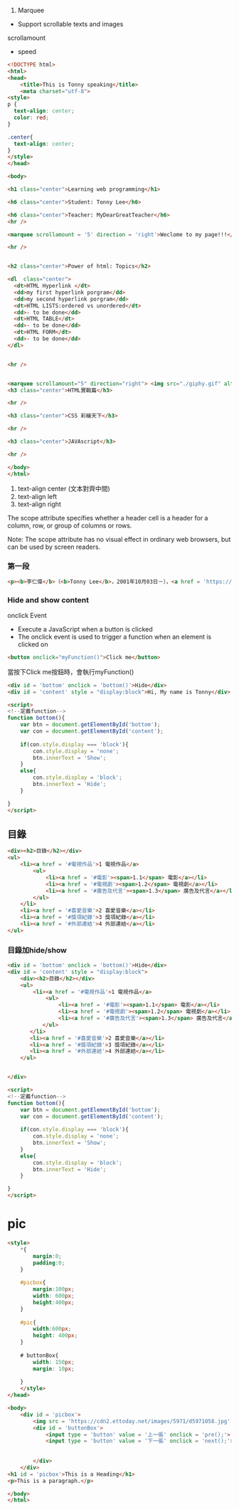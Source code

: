 1. Marquee
- Support scrollable texts and images 

scrollamount
- speed
```html
<!DOCTYPE html>
<html>
<head>
    <title>This is Tonny speaking</title>
	<meta charset="utf-8">
<style>
p {
  text-align: center;
  color: red;
} 

.center{
  text-align: center;
}
</style>
</head>

<body>

<h1 class="center">Learning web programming</h1>

<h6 class="center">Student: Tonny Lee</h6>

<h6 class="center">Teacher: MyDearGreatTeacher</h6>
<hr />

<marquee scrollamount = '5' direction = 'right'>Weclome to my page!!!</marquee>

<hr />


<h2 class="center">Power of html: Topics</h2>

<dl  class="center">
  <dt>HTML Hyperlink </dt>
  <dd>my first hyperlink porgram</dd>
  <dd>my second hyperlink porgram</dd>
  <dt>HTML LISTS:ordered vs unordered</dt>
  <dd>- to be done</dd>
  <dt>HTML TABLE</dt>
  <dd>- to be done</dd>
  <dt>HTML FORM</dt>
  <dd>- to be done</dd>
</dl>


<hr />


<marquee scrollamount="5" direction="right"> <img src="./giphy.gif" alt="this slowpoke moves" width="250"></marquee>
<h3 class="center">HTML實戰篇</h3>

<hr />

<h3 class="center">CSS 彩繪天下</h3>

<hr />

<h3 class="center">JAVAscript</h3>

<hr />

</body>
</html>
```

1. text-align center (文本對齊中間)
2. text-align left
3. text-align right

The scope attribute specifies whether a header cell is a header for a column, row, or group of columns or rows.

Note: The scope attribute has no visual effect in ordinary web browsers, but can be used by screen readers. 

### 第一段
```html
<p><b>李仁偉</b>（<b>Tonny Lee</b>，2001年10月03日－），<a href = 'https://en.wikipedia.org/wiki/Taiwan' title = 'Taiwan' target = _blank>臺灣</a>男神之一，粉絲來自全球各地，目前 <a href = 'https://en.wikipedia.org/wiki/Instagram' title = 'Instagram' target = _blank>Instagram</a> 粉絲為1.5M。</p>
```

### Hide and show content
onclick Event
- Execute a JavaScript when a button is clicked
- The onclick event is used to trigger a function when an element is clicked on
```html
<button onclick="myFunction()">Click me</button>
```
當按下Click me按鈕時，會執行myFunction()
```html
<div id = 'bottom' onclick = 'bottom()'>Hide</div>
<div id = 'content' style = "display:block">Hi, My name is Tonny</div>

<script>
<!--定義function-->
function bottom(){
	var btn = document.getElementById('bottom');
	var con = document.getElementById('content');
    
    if(con.style.display === 'block'){   	
        con.style.display = 'none';
    	btn.innerText = 'Show';
    }
    else{
    	con.style.display = 'block';
    	btn.innerText = 'Hide';
    }

}
</script>
```
## 目錄
```html
<div><h2>目錄</h2></div>
<ul>
	<li><a href = '#電視作品'>1 電視作品</a>
    	<ul>
        	<li><a href = '#電影'><span>1.1</span> 電影</a></li>
            <li><a href = '#電視劇'><span>1.2</span> 電視劇</a></li>
            <li><a href = '#廣告及代言'><span>1.3</span> 廣告及代言</a></li>
    	</ul>
    </li>
    <li><a href = '#喜愛音樂'>2 喜愛音樂</a></li>
    <li><a href = '#獎項紀錄'>3 獎項紀錄</a></li>
    <li><a href = '#外部連結'>4 外部連結</a></li>
</ul>
```
### 目錄加hide/show

```html
<div id = 'bottom' onclick = 'bottom()'>Hide</div>
<div id = 'content' style = "display:block">
	<div><h2>目錄</h2></div>
	<ul>
		<li><a href = '#電視作品'>1 電視作品</a>
    		<ul>
        		<li><a href = '#電影'><span>1.1</span> 電影</a></li>
            	<li><a href = '#電視劇'><span>1.2</span> 電視劇</a></li>
            	<li><a href = '#廣告及代言'><span>1.3</span> 廣告及代言</a></li>
           </ul>
       </li>
       <li><a href = '#喜愛音樂'>2 喜愛音樂</a></li>
       <li><a href = '#獎項紀錄'>3 獎項紀錄</a></li>
       <li><a href = '#外部連結'>4 外部連結</a></li>
	</ul>


</div>

<script>
<!--定義function-->
function bottom(){
	var btn = document.getElementById('bottom');
	var con = document.getElementById('content');
    
    if(con.style.display === 'block'){   	
        con.style.display = 'none';
    	btn.innerText = 'Show';
    }
    else{
    	con.style.display = 'block';
    	btn.innerText = 'Hide';
    }

}
</script>
```
# pic
```html
<style>
    *{
    	margin:0;
        padding:0;
    }
    
    #picbox{
    	margin:100px; 
        width: 600px;
        height:400px;
    }
    
    #pic{
    	width:600px;
        height: 400px; 
    }
    
    # buttonBox{
    	width: 150px;
        margin: 10px;
    
    }
	</style>
</head>

<body>
	<div id = 'picbox'>
		<img src = 'https://cdn2.ettoday.net/images/5971/d5971058.jpg' id = 'pic'>
		<div id = 'buttonBox'>
        	<input type = 'button' value = '上一張' onclick = 'pre();'>
            <input type = 'button' value = '下一張' onclick = 'next();'>
        
        
        </div>
	</div>
<h1 id = 'picbox'>This is a Heading</h1>
<p>This is a paragraph.</p>

</body>
</html>


```
